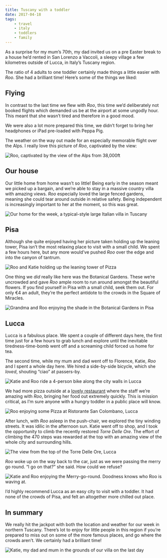 ```yaml
---
title: Tuscany with a toddler
date: 2017-04-18
tags:
    - travel
    - italy
    - toddlers
    - family
---
```


As a surprise for my mum’s 70th, my dad invited us on a pre Easter break to a house he’d rented in San Lorenzo a Vaccoli, a sleepy village a few kilometres outside of Lucca, in Italy’s Tuscany region.

The ratio of 4 adults to one toddler certainly made things a little easier with _Roo_. She had a brilliant time! Here’s some of the things we liked:

## Flying

In contrast to the last time we flew with _Roo_, this time we’d deliberately not booked flights which demanded us be at the airport at some ungodly hour. This meant that she wasn’t tired and therefore in a good mood. 

We were also a lot more prepared this time, we didn’t forget to bring her headphones or iPad pre-loaded with Peppa Pig. 

The weather on the way out made for an especially memorable flight over the Alps. I really love this picture of _Roo_, captivated by the view:

![Roo, captivated by the view of the Alps from 38,000ft](roo-alps.jpg)

## Our house

Our little home from home wasn’t so little! Being early in the season meant we picked up a bargain, and we’re able to stay in a massive country villa with amazing views. _Roo_ especially loved the large fenced gardens, meaning she could tear around outside in relative safety. Being independent is increasingly important to her at the moment, so this was great. 

![Our home for the week, a typical-style large Italian villa in Tuscany](house.jpg)

## Pisa

Although she quite enjoyed having her picture taken holding up the leaning tower, Pisa isn’t the most relaxing place to visit with a small child. We spent a few hours here, but any more would’ve pushed _Roo_ over the edge and into the canyon of tantrum. 

![Roo and Katie holding up the leaning tower of Pizza](leaning-tower.jpg)

One thing we _did_ really like here was the Botanical Gardens. These we’re uncrowded and gave _Roo_ ample room to run around amongst the beautiful flowers. If you find yourself in Pisa with a small child, seek them out. For only €4 an adult, they’re the perfect antidote to the crowds in the Square of Miracles. 

![Grandma and Roo enjoying the shade in the Botanical Gardens in Pisa](gardens-pisa.jpg)

## Lucca

Lucca is a fabulous place. We spent a couple of different days here, the first time just for a few hours to grab lunch and explore until the inevitable tiredness-time-bomb went off and a screaming child forced us home for tea. 

The second time, while my mum and dad went off to Florence, Katie, _Roo_ and I spent a whole day here. We hired a side-by-side bicycle, which she _loved_, shouting “ciao” at passers-by.

![Katie and Roo ride a 4-person bike along the city walls in Lucca](bike-in-lucca.jpg)

We had more pizza outside at a [lovely restaurant](//www.ristorantesancolombanolucca.it/en/) where the staff we’re amazing with _Roo_, bringing her food out extremely quickly. This is mission critical, as I’m sure anyone with a hungry toddler in a public place will know.

![Roo enjoying some Pizza at Ristorante San Colombano, Lucca](lunch-in-lucca.jpg)

After lunch, with _Roo_ asleep in the push-chair, we explored the tiny winding streets. It was idilic in the afternoon sun. Katie went off to shop, and I took the opportunity to climb the recently restored _Torre Delle Ore_. The effort of climbing the 470 steps was rewarded at the top with an amazing view of the whole city and surrounding hills.

![The view from the top of the Torre Delle Ore, Lucca](lucca-skyline.jpg)

_Roo_ woke up on the way back to the car, just as we were passing the merry go round. “I go on that?” she said. How could we refuse?

![Katie and Roo enjoying the Merry-go-round. Doodness knows who Roo is waving at.](merry-go-round.jpg)

I’d highly recommend Lucca as an easy city to visit with a toddler. It had none of the crowds of Pisa, and felt an altogether more chilled out place.

## In summary

We really hit the jackpot with both the location and weather for our week in northern Tuscany. There’s lot to enjoy for little people in this region if you’re prepared to miss out on some of the more famous places, and go where the crowds aren’t. We certainly had a brilliant time!

![Katie, my dad and mum in the grounds of our villa on the last day](last-day.jpg)

